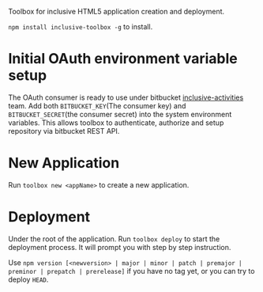 Toolbox for inclusive HTML5 application creation and deployment.

`npm install inclusive-toolbox -g` to install.

# Initial OAuth environment variable setup
The OAuth consumer is ready to use under bitbucket [inclusive-activities](https://bitbucket.org/account/user/inclusive-activities/api) team. Add both `BITBUCKET_KEY`(The consumer key) and `BITBUCKET_SECRET`(the consumer secret) into the system environment variables. This allows toolbox to authenticate, authorize and setup repository via bitbucket REST API.

# New Application
Run `toolbox new <appName>` to create a new application.

# Deployment
Under the root of the application. Run `toolbox deploy` to start the deployment process. It will prompt you with step by step instruction.

Use `npm version [<newversion> | major | minor | patch | premajor | preminor | prepatch | prerelease]` if you have no tag yet, or you can try to deploy `HEAD`.


